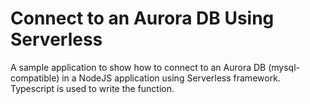# Connect to an Aurora DB Using Serverless
A sample application to show how to connect to an Aurora DB (mysql-compatible)
in a NodeJS application using Serverless framework. Typescript is used to write the 
function.